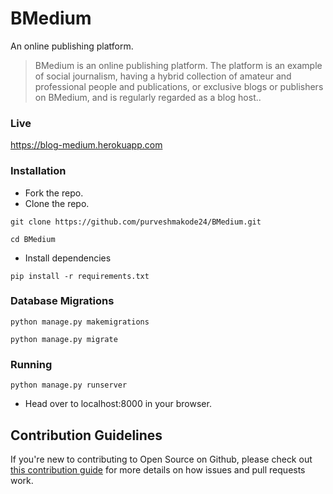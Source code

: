 # BMedium
An online publishing platform. 

> BMedium is an online publishing platform. The platform is an example of social journalism, having a hybrid collection of amateur and professional people and publications, or exclusive blogs or publishers on BMedium, and is regularly regarded as a blog host..

### Live	
https://blog-medium.herokuapp.com

### Installation
- Fork the repo.
- Clone the repo.
```
git clone https://github.com/purveshmakode24/BMedium.git
```
```
cd BMedium
```
- Install dependencies
```
pip install -r requirements.txt
```

### Database Migrations 

```
python manage.py makemigrations
```
```
python manage.py migrate
```

### Running
```
python manage.py runserver
```
- Head over to localhost:8000 in your browser.

## Contribution Guidelines
If you're new to contributing to Open Source on Github, please check out [this contribution guide](https://opensource.guide/how-to-contribute/) for more details on how issues and pull requests work.
